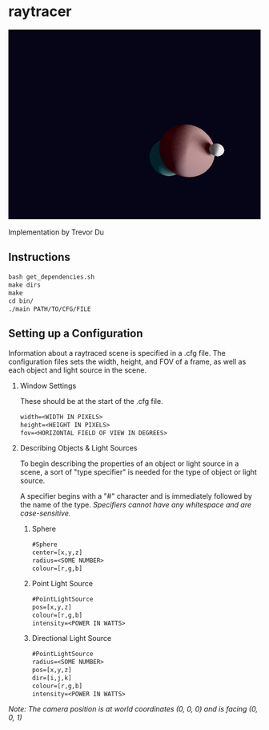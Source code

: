 # raytracer

![3 Raytraced Spheres](https://github.com/tdude92/raytracer/blob/master/example/outputs/spheres4.jpg?raw=true)

Implementation by Trevor Du

## Instructions
```
bash get_dependencies.sh
make dirs
make
cd bin/
./main PATH/TO/CFG/FILE
```

## Setting up a Configuration
Information about a raytraced scene is specified in a .cfg file. The configuration files sets the width, height, and FOV of a frame, as well as each object and light source in the scene.

1. Window Settings

    These should be at the start of the .cfg file.
    ```
    width=<WIDTH IN PIXELS>
    height=<HEIGHT IN PIXELS>
    fov=<HORIZONTAL FIELD OF VIEW IN DEGREES>
    ```

2. Describing Objects & Light Sources

    To begin describing the properties of an object or light source in a scene, a sort of "type specifier" is needed for the type of object or light source.

    A specifier begins with a "#" character and is immediately followed by the name of the type. *Specifiers cannot have any whitespace and are case-sensitive.*

    1. Sphere

        ```
        #Sphere
        center=[x,y,z]
        radius=<SOME NUMBER>
        colour=[r,g,b]
        ```
    
    2. Point Light Source

        ```
        #PointLightSource
        pos=[x,y,z]
        colour=[r,g,b]
        intensity=<POWER IN WATTS>
        ```

    3. Directional Light Source

        ```
        #PointLightSource
        radius=<SOME NUMBER>
        pos=[x,y,z]
        dir=[i,j,k]
        colour=[r,g,b]
        intensity=<POWER IN WATTS>
        ```

*Note: The camera position is at world coordinates (0, 0, 0) and is facing (0, 0, 1)*
